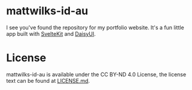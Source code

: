 # mattwilks-id-au
I see you've found the repository for my portfolio website. It's a fun little app built with [SvelteKit](https://kit.svelte.dev) and [DaisyUI](https://daisyui.com).

# License
mattwilks-id-au is available under the CC BY-ND 4.0 License, the license text can be found at [LICENSE.md](https://github.com/Water261/mattwilks-id-au/blob/main/LICENSE.md).
